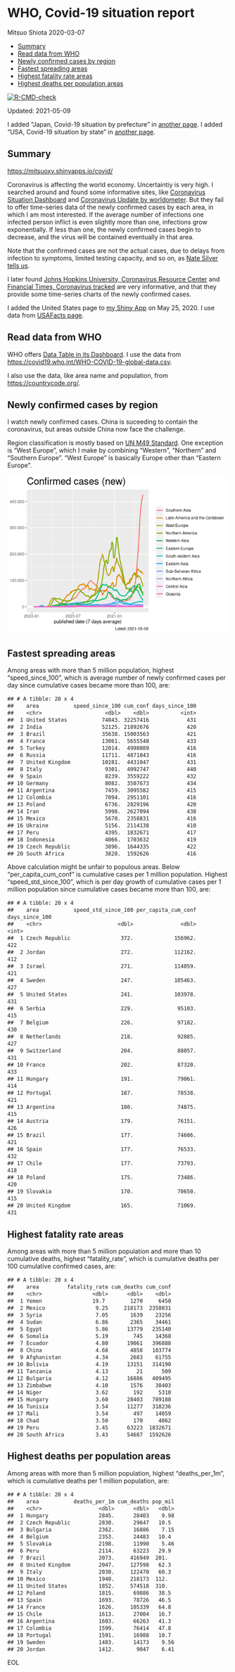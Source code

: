 WHO, Covid-19 situation report
================
Mitsuo Shiota
2020-03-07

-   [Summary](#summary)
-   [Read data from WHO](#read-data-from-who)
-   [Newly confirmed cases by region](#newly-confirmed-cases-by-region)
-   [Fastest spreading areas](#fastest-spreading-areas)
-   [Highest fatality rate areas](#highest-fatality-rate-areas)
-   [Highest deaths per population
    areas](#highest-deaths-per-population-areas)

<!-- badges: start -->

[![R-CMD-check](https://github.com/mitsuoxv/covid/workflows/R-CMD-check/badge.svg)](https://github.com/mitsuoxv/covid/actions)
<!-- badges: end -->

Updated: 2021-05-09

I added “Japan, Covid-19 situation by prefecture” in [another
page](Japan.md). I added “USA, Covid-19 situation by state” in [another
page](USA.md).

## Summary

<https://mitsuoxv.shinyapps.io/covid/>

Coronavirus is affecting the world economy. Uncertaintiy is very high. I
searched around and found some informative sites, like [Coronavirus
Situation
Dashboard](https://who.maps.arcgis.com/apps/opsdashboard/index.html#/c88e37cfc43b4ed3baf977d77e4a0667)
and [Coronavirus Update by
worldometer](https://www.worldometers.info/coronavirus/). But they fail
to offer time-series data of the newly confirmed cases by each area, in
which I am most interested. If the average number of infections one
infected person inflict is even slightly more than one, infections grow
exponentially. If less than one, the newly confirmed cases begin to
decrease, and the virus will be contained eventually in that area.

Note that the confirmed cases are not the actual cases, due to delays
from infection to symptoms, limited testing capacity, and so on, as
[Nate Silver tells
us](https://fivethirtyeight.com/features/coronavirus-case-counts-are-meaningless/).

I later found [Johns Hopkins University, Coronavirus Resource
Center](https://coronavirus.jhu.edu/) and [Financial Times, Coronavirus
tracked](https://www.ft.com/content/a26fbf7e-48f8-11ea-aeb3-955839e06441)
are very informative, and that they provide some time-series charts of
the newly confirmed cases.

I added the United States page to [my Shiny
App](https://mitsuoxv.shinyapps.io/covid/) on May 25, 2020. I use data
from [USAFacts
page](https://usafacts.org/visualizations/coronavirus-covid-19-spread-map/).

## Read data from WHO

WHO offers [Data Table in its Dashboard](https://covid19.who.int/table).
I use the data from
<https://covid19.who.int/WHO-COVID-19-global-data.csv>.

I also use the data, like area name and population, from
<https://countrycode.org/>.

## Newly confirmed cases by region

I watch newly confirmed cases. China is suceeding to contain the
coronavirus, but areas outside China now face the challenge.

Region classification is mostly based on [UN M49
Standard](https://unstats.un.org/unsd/methodology/m49/). One exception
is “West Europe”, which I make by combining “Western”, “Northern” and
“Southern Europe”. “West Europe” is basically Europe other than “Eastern
Europe”.

![](README_files/figure-gfm/chart-1.png)<!-- -->

## Fastest spreading areas

Among areas with more than 5 million population, highest
“speed\_since\_100”, which is average number of newly confirmed cases
per day since cumulative cases became more than 100, are:

    ## # A tibble: 20 x 4
    ##    area           speed_since_100 cum_conf days_since_100
    ##    <chr>                    <dbl>    <dbl>          <int>
    ##  1 United States           74843. 32257416            431
    ##  2 India                   52125. 21892676            420
    ##  3 Brazil                  35638. 15003563            421
    ##  4 France                  13061.  5655548            433
    ##  5 Turkey                  12014.  4998089            416
    ##  6 Russia                  11711.  4871843            416
    ##  7 United Kingdom          10281.  4431047            431
    ##  8 Italy                    9301.  4092747            440
    ##  9 Spain                    8239.  3559222            432
    ## 10 Germany                  8082.  3507673            434
    ## 11 Argentina                7459.  3095582            415
    ## 12 Colombia                 7094.  2951101            416
    ## 13 Poland                   6736.  2829196            420
    ## 14 Iran                     5998.  2627094            438
    ## 15 Mexico                   5670.  2358831            416
    ## 16 Ukraine                  5156.  2114138            410
    ## 17 Peru                     4395.  1832671            417
    ## 18 Indonesia                4066.  1703632            419
    ## 19 Czech Republic           3896.  1644335            422
    ## 20 South Africa             3828.  1592626            416

Above calculation might be unfair to populous areas. Below
“per\_capita\_cum\_conf” is cumulative cases per 1 million population.
Highest “speed\_std\_since\_100”, which is per day growth of cumulative
cases per 1 million population since cumulative cases became more than
100, are:

    ## # A tibble: 20 x 4
    ##    area           speed_std_since_100 per_capita_cum_conf days_since_100
    ##    <chr>                        <dbl>               <dbl>          <int>
    ##  1 Czech Republic                372.             156962.            422
    ##  2 Jordan                        272.             112162.            412
    ##  3 Israel                        271.             114059.            421
    ##  4 Sweden                        247.             105463.            427
    ##  5 United States                 241.             103978.            431
    ##  6 Serbia                        229.              95103.            415
    ##  7 Belgium                       226.              97182.            430
    ##  8 Netherlands                   218.              92885.            427
    ##  9 Switzerland                   204.              88057.            431
    ## 10 France                        202.              87320.            433
    ## 11 Hungary                       191.              79061.            414
    ## 12 Portugal                      187.              78538.            421
    ## 13 Argentina                     180.              74875.            415
    ## 14 Austria                       179.              76151.            426
    ## 15 Brazil                        177.              74606.            421
    ## 16 Spain                         177.              76533.            432
    ## 17 Chile                         177.              73793.            418
    ## 18 Poland                        175.              73486.            420
    ## 19 Slovakia                      170.              70650.            415
    ## 20 United Kingdom                165.              71069.            431

## Highest fatality rate areas

Among areas with more than 5 million population and more than 10
cumulative deaths, highest “fatality\_rate”, which is cumulative deaths
per 100 cumulative confirmed cases, are:

    ## # A tibble: 20 x 4
    ##    area         fatality_rate cum_deaths cum_conf
    ##    <chr>                <dbl>      <dbl>    <dbl>
    ##  1 Yemen                19.7        1270     6450
    ##  2 Mexico                9.25     218173  2358831
    ##  3 Syria                 7.05       1639    23256
    ##  4 Sudan                 6.86       2365    34461
    ##  5 Egypt                 5.86      13779   235140
    ##  6 Somalia               5.19        745    14368
    ##  7 Ecuador               4.80      19061   396888
    ##  8 China                 4.68       4858   103774
    ##  9 Afghanistan           4.34       2683    61755
    ## 10 Bolivia               4.19      13151   314190
    ## 11 Tanzania              4.13         21      509
    ## 12 Bulgaria              4.12      16886   409495
    ## 13 Zimbabwe              4.10       1576    38403
    ## 14 Niger                 3.62        192     5310
    ## 15 Hungary               3.60      28403   789188
    ## 16 Tunisia               3.54      11277   318236
    ## 17 Mali                  3.54        497    14059
    ## 18 Chad                  3.50        170     4862
    ## 19 Peru                  3.45      63223  1832671
    ## 20 South Africa          3.43      54687  1592626

## Highest deaths per population areas

Among areas with more than 5 million population, highest
“deaths\_per\_1m”, which is cumulative deaths per 1 million population,
are:

    ## # A tibble: 20 x 4
    ##    area           deaths_per_1m cum_deaths pop_mil
    ##    <chr>                  <dbl>      <dbl>   <dbl>
    ##  1 Hungary                2845.      28403    9.98
    ##  2 Czech Republic         2830.      29647   10.5 
    ##  3 Bulgaria               2362.      16886    7.15
    ##  4 Belgium                2353.      24483   10.4 
    ##  5 Slovakia               2198.      11990    5.46
    ##  6 Peru                   2114.      63223   29.9 
    ##  7 Brazil                 2073.     416949  201.  
    ##  8 United Kingdom         2047.     127598   62.3 
    ##  9 Italy                  2030.     122470   60.3 
    ## 10 Mexico                 1940.     218173  112.  
    ## 11 United States          1852.     574518  310.  
    ## 12 Poland                 1815.      69886   38.5 
    ## 13 Spain                  1693.      78726   46.5 
    ## 14 France                 1626.     105339   64.8 
    ## 15 Chile                  1613.      27004   16.7 
    ## 16 Argentina              1603.      66263   41.3 
    ## 17 Colombia               1599.      76414   47.8 
    ## 18 Portugal               1591.      16988   10.7 
    ## 19 Sweden                 1483.      14173    9.56
    ## 20 Jordan                 1412.       9047    6.41

EOL
